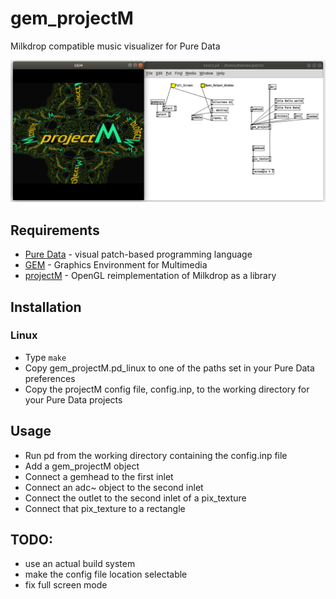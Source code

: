 # gem_projectM
Milkdrop compatible music visualizer for Pure Data

![Screenshot](https://github.com/damian-c/gem_projectM/raw/master/web/screenshot-2018-09-10.png)

## Requirements
* [Pure Data](https://puredata.info) - visual patch-based programming language
* [GEM](https://gem.iem.at) - Graphics Environment for Multimedia
* [projectM](http://projectm.sourceforge.net) - OpenGL reimplementation of Milkdrop as a library

## Installation
### Linux
* Type `make`
* Copy gem_projectM.pd_linux to one of the paths set in your Pure Data preferences
* Copy the projectM config file, config.inp, to the working directory for your Pure Data projects

## Usage
* Run pd from the working directory containing the config.inp file
* Add a gem_projectM object
* Connect a gemhead to the first inlet
* Connect an adc~ object to the second inlet
* Connect the outlet to the second inlet of a pix_texture
* Connect that pix_texture to a rectangle

## TODO:
* use an actual build system
* make the config file location selectable
* fix full screen mode
